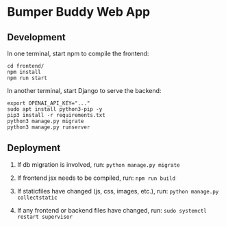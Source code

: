 # Bumper Buddy Web App

## Development
In one terminal, start npm to compile the frontend:
```
cd frontend/
npm install
npm run start
```

In another terminal, start Django to serve the backend:
```
export OPENAI_API_KEY="..."
sudo apt install python3-pip -y
pip3 install -r requirements.txt
python3 manage.py migrate
python3 manage.py runserver
```

## Deployment
1. If db migration is involved, run:
`python manage.py migrate`

2. If frontend jsx needs to be compiled, run:
`npm run build`

3. If staticfiles have changed (js, css, images, etc.), run:
`python manage.py collectstatic`

4. If any frontend or backend files have changed, run:
`sudo systemctl restart supervisor`

